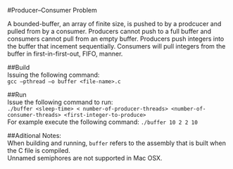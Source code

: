 #Producer–Consumer ProblemA bounded-buffer, an array of finite size, is pushed to by a prodcucer and pulled from by a consumer. Producers cannot push to a full buffer and consumers cannot pull from an empty buffer. Producers push integers into the buffer that incement sequentially. Consumers will pull integers from the buffer in first-in-first-out, FIFO, manner.##Build   Issuing the following command:  `gcc –pthread –o buffer <file-name>.c`##Run  Issue the following command to run:  `./buffer <sleep-time> < number-of-producer-threads> <number-of-consumer-threads> <first-integer-to-produce>`  For example execute the following command:`./buffer 10 2 2 10`##Aditional Notes:  When building and running, `buffer` refers to the assembly that is built when the C file is compiled.  Unnamed semiphores are not supported in Mac OSX. 